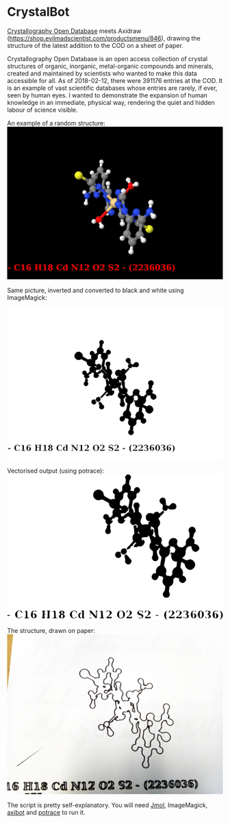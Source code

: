 # CrystalBot
[Crystallography Open Database](http://www.crystallography.net/cod/) meets Axidraw (https://shop.evilmadscientist.com/productsmenu/846), 
drawing the structure of the latest addition to the COD on a sheet of paper.

Crystallography Open Database is an open access collection of crystal structures of organic, inorganic, metal-organic compounds and minerals, created and maintained by scientists who wanted to make this data accessible for all. 
As of 2018-02-12, there were 391176 entries at the COD. It is an example of vast scientific databases whose entries are rarely, if ever, seen by human eyes. I wanted to demonstrate the expansion of human knowledge in an immediate, physical way, rendering the quiet and hidden labour of science visible. 



An example of a random structure:
![alt text](https://github.com/Technariumas/CrystalBot/blob/master/example.png)

Same picture, inverted and converted to black and white using ImageMagick:

![alt text](https://github.com/Technariumas/CrystalBot/blob/master/output.png)

Vectorised output (using potrace):
![alt text](https://github.com/Technariumas/CrystalBot/blob/master/vector.png)

The structure, drawn on paper:
![alt text](https://github.com/Technariumas/CrystalBot/blob/master/plot.jpg)


The script is pretty self-explanatory. You will need [Jmol](https://en.wikipedia.org/wiki/Jmol), ImageMagick, [axibot](https://github.com/storborg/axibot) and [potrace](http://potrace.sourceforge.net/) to run it.
